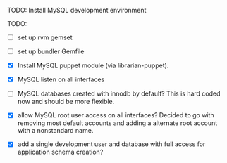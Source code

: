 TODO: Install MySQL development environment

TODO:
- [ ] set up rvm gemset
- [ ] set up bundler Gemfile
- [x] Install MySQL puppet module (via librarian-puppet).
- [x] MySQL listen on all interfaces
- [ ] MySQL databases created with innodb by default? This is hard coded now and should be more flexible.

- [x] allow MySQL root user access on all interfaces? Decided to go with removing most default accounts and adding a alternate root account with a nonstandard name.
- [x] add a single development user and database with full access for application schema creation?
